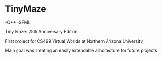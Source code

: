 TinyMaze
========
-C++
-SFML

Tiny Maze: 25th Anniversary Edition

First project for CS499 Virtual Worlds at Northern Arizona University

Main goal was creating an easily extendable arhcitecture for future projects
